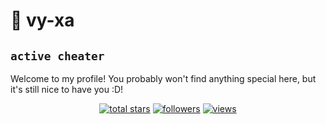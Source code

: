 # 🤞 vy-xa

## `active cheater`

Welcome to my profile! You probably won't find anything special here, but it's still nice to have you :D!

<p align="center">
  <a href="https://github.com/vy-xa?tab=repositories&sort=stargazers">
    <img alt="total stars" title="Total stars on GitHub" src="https://custom-icon-badges.demolab.com/github/stars/vy-xa?color=55960c&style=for-the-badge&labelColor=488207&logo=star"/></a>
  <a href="https://github.com/vy-xa?tab=followers">
    <img alt="followers" title="Follow me on Github" src="https://custom-icon-badges.demolab.com/github/followers/vy-xa?color=236ad3&labelColor=1155ba&style=for-the-badge&logo=person-add&label=Follow&logoColor=white"/></a>
  <a href="https://github.com/vy-xa/ctr">
    <img alt="views" title="GitHub profile views" src="https://hamsandwich.site"/></a>
</p>
